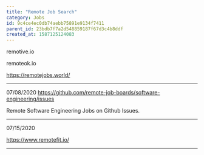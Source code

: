 ```yaml
---
title: "Remote Job Search"
category: Jobs
id: 9c4ce4ec0db74aebb75891e9134f7411
parent_id: 23bdb7f7a2d548859187f67d3c4b8ddf
created_at: 1587125124083
---
```


remotive.io

remoteok.io

https://remotejobs.world/

---

07/08/2020
https://github.com/remote-job-boards/software-engineering/issues

Remote Software Engineering Jobs on  Github Issues.

---

07/15/2020

https://www.remotefit.io/

---

    